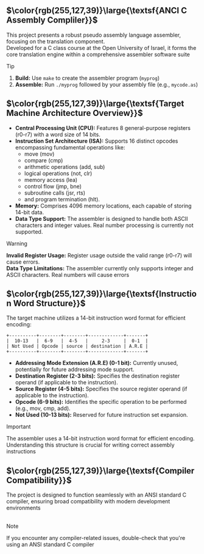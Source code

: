 ## $\color{rgb(255,127,39)}\large{\textsf{ANCI C Assembly Compliler}}$

This project presents a robust pseudo assembly language assembler, focusing on the translation component.<br />
Developed for a C class course at the Open University of Israel, it forms the core translation engine within a comprehensive assembler software suite
> [!TIP]
> 1. <strong>Build:</strong> Use `make` to create the assembler program (`myprog`)<br />
> 2. <strong>Assemble:</strong> Run `./myprog` followed by your assembly file (e.g., `mycode.as`)

## $\color{rgb(255,127,39)}\large{\textsf{Target Machine Architecture Overview}}$

- <strong>Central Processing Unit (CPU):</strong> Features 8 general-purpose registers (r0-r7) with a word size of 14 bits.
- <strong>Instruction Set Architecture (ISA):</strong> Supports 16 distinct opcodes encompassing fundamental operations like:
  - move (mov)
  - compare (cmp)
  - arithmetic operations (add, sub)
  - logical operations (not, clr)
  - memory access (lea)
  - control flow (jmp, bne)
  - subroutine calls (jsr, rts)
  - and program termination (hlt).
- <strong>Memory:</strong> Comprises 4096 memory locations, each capable of storing 14-bit data.
- <strong>Data Type Support:</strong> The assembler is designed to handle both ASCII characters and integer values. Real number processing is currently not supported.
> [!WARNING]
> <strong>Invalid Register Usage:</strong> Register usage outside the valid range (r0-r7) will cause errors.<br />
> <strong>Data Type Limitations:</strong> The assembler currently only supports integer and ASCII characters. Real numbers will cause errors

## $\color{rgb(255,127,39)}\large{\textsf{Instruction Word Structure}}$

The target machine utilizes a 14-bit instruction word format for efficient encoding:
```
+----------+--------+--------+-------------+-------+
|  10-13   |  6-9   |  4-5   |     2-3     |  0-1  |
| Not Used | Opcode | source | destination | A.R.E |
+----------+--------+--------+-------------+-------+
```
- <strong>Addressing Mode Extension (A.R.E) (0-1 bit):</strong> Currently unused, potentially for future addressing mode support.
- <strong>Destination Register (2-3 bits):</strong> Specifies the destination register operand (if applicable to the instruction).
- <strong>Source Register (4-5 bits):</strong> Specifies the source register operand (if applicable to the instruction).
- <strong>Opcode (6-9 bits):</strong> Identifies the specific operation to be performed (e.g., mov, cmp, add).
- <strong>Not Used (10-13 bits):</strong> Reserved for future instruction set expansion.
> [!IMPORTANT]
> The assembler uses a 14-bit instruction word format for efficient encoding. Understanding this structure is crucial for writing correct assembly instructions

## $\color{rgb(255,127,39)}\large{\textsf{Compiler Compatibility}}$

<div align="left">
The project is designed to function seamlessly with an ANSI standard C compiler, ensuring broad compatibility with modern development environments
</div>

<br />

> [!NOTE]
> If you encounter any compiler-related issues, double-check that you're using an ANSI standard C compiler
